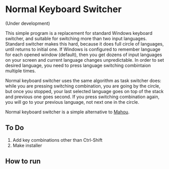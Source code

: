 ﻿# Normal Keyboard Switcher

(Under development)

This simple program is a replacement for standard Windows keyboard switcher, and suitable for switching 
more than two input languages. Standard switcher makes this hard, because it does full circle of 
languages, until returns to initial one. If Windows is configured to remember language for each opened 
window (default), then you get dozens of input languages on your screen and current language
changes unpredictable. In order to set desired language, you need to press language switching
combintaion multiple times.

Normal keyboard switcher uses the same algorithm as task switcher does: while you are pressing switching
combination, you are going by the circle, but once you stopped, your last selected language goes
on top of the stack and previous one goes second. If you press switching combination again, you will
go to your previous language, not next one in the circle.

Normal keyboard switcher is a simple alternative to [Mahou](https://github.com/BladeMight/Mahou).

## To Do

1. Add key combinations other than Ctrl-Shift
4. Make installer

## How to run





